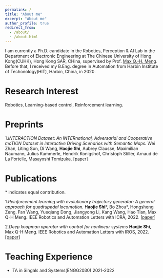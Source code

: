 ```yaml
---
permalink: /
title: "About me"
excerpt: "About me"
author_profile: true
redirect_from: 
  - /about/
  - /about.html
---
```


I am currently a Ph.D. candidate in the Robotics, Perception & AI Lab in the Department of Electronic Engineering at The Chinese University of Hong Kong(CUHK), Hong Kong SAR, CHina, supervised by Prof. [Max Q.-H. Meng](http://www.ee.cuhk.edu.hk/~qhmeng/). Before that, I received my B.Eng. degree in Automation from Harbin Institute of Techonology(HIT), Harbin, China, in 2020.


Research Interest
======
Robotics, Learning-based control, Reinforcement learning.

Preprints
======

1.*INTERACTION Dataset: An INTERnational, Adversarial and Cooperative moTION Dataset in Interactive Driving Scenarios with Semantic Maps.* Wei Zhan, Liting Sun, Di Wang, **Haojie Shi**, Aubrey Clausse, Maximilian Naumann, Julius Kummerle, Hendrik Konigshof, Christoph Stiller, Arnaud de La Fortelle, Masayoshi Tomizuka. [[paper](https://arxiv.org/abs/1910.03088)]


Publications
=====
\* indicates equal contribution.

1.*Reinforcement learning with evolutionary trajectory generator: A general approach for quadrupedal locomotion.* **Haojie Shi***, Bo Zhou*, Hongsheng Zeng, Fan Wang, Yueqiang Dong, Jiangyong Li, Kang Wang, Hao Tian, Max Q-H Meng. IEEE Robotics and Automation Letters with ICRA, 2022. [[paper](https://arxiv.org/pdf/2109.06409.pdf)] 

2.*Deep koopman operator with control for nonlinear systems* **Haojie Shi**, Max Q-H Meng. IEEE Robotics and Automation Letters with IROS, 2022. [[paper](https://arxiv.org/pdf/2202.08004.pdf)]

Teaching Experience
=====
* TA in Singals and Systems(ENGG2030) 2021-2022




